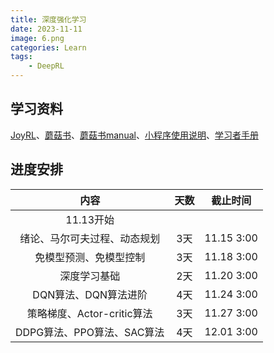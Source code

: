 ```yaml
---
title: 深度强化学习
date: 2023-11-11
image: 6.png
categories: Learn
tags: 
    - DeepRL
---
```


## 学习资料

[JoyRL](https://github.com/datawhalechina/joyrl-book)、[蘑菇书](https://datawhalechina.github.io/easy-rl/)、[蘑菇书manual](https://linklearner.com/learn/detail/91)、[小程序使用说明](https://mp.weixin.qq.com/s/iPmzb72Yk0mhIA2NYezXDg)、[学习者手册](https://mp.weixin.qq.com/s/pwWg0w1DL2C1i_Hs3SZedg)

## 进度安排

| 内容 | 天数 | 截止时间 |
|:---:|:---:|:---:|
|11.13开始 | | |
| 绪论、马尔可夫过程、动态规划 | 3天 | 11.15 3:00 |
| 免模型预测、免模型控制 | 3天 | 11.18 3:00 |
|深度学习基础 | 2天 | 11.20 3:00 |
| DQN算法、DQN算法进阶 | 4天 | 11.24 3:00|
| 策略梯度、Actor-critic算法 | 3天 | 11.27 3:00 |
| DDPG算法、PPO算法、SAC算法 | 4天 | 12.01 3:00 |
